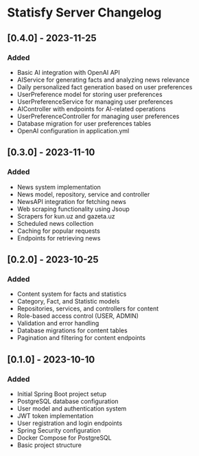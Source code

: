 # Statisfy Server Changelog

## [0.4.0] - 2023-11-25
### Added
- Basic AI integration with OpenAI API
- AIService for generating facts and analyzing news relevance
- Daily personalized fact generation based on user preferences
- UserPreference model for storing user preferences
- UserPreferenceService for managing user preferences
- AIController with endpoints for AI-related operations
- UserPreferenceController for managing user preferences
- Database migration for user preferences tables
- OpenAI configuration in application.yml

## [0.3.0] - 2023-11-10
### Added
- News system implementation
- News model, repository, service and controller
- NewsAPI integration for fetching news
- Web scraping functionality using Jsoup
- Scrapers for kun.uz and gazeta.uz
- Scheduled news collection
- Caching for popular requests
- Endpoints for retrieving news

## [0.2.0] - 2023-10-25
### Added
- Content system for facts and statistics
- Category, Fact, and Statistic models
- Repositories, services, and controllers for content
- Role-based access control (USER, ADMIN)
- Validation and error handling
- Database migrations for content tables
- Pagination and filtering for content endpoints

## [0.1.0] - 2023-10-10
### Added
- Initial Spring Boot project setup
- PostgreSQL database configuration
- User model and authentication system
- JWT token implementation
- User registration and login endpoints
- Spring Security configuration
- Docker Compose for PostgreSQL
- Basic project structure 